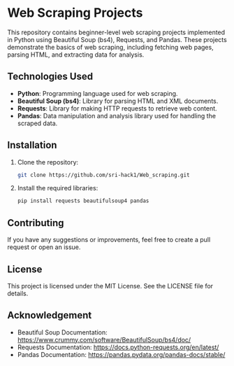# Web Scraping Projects

This repository contains beginner-level web scraping projects implemented in Python using Beautiful Soup (bs4), Requests, and Pandas. These projects demonstrate the basics of web scraping, including fetching web pages, parsing HTML, and extracting data for analysis.

## Technologies Used

- **Python**: Programming language used for web scraping.
- **Beautiful Soup (bs4)**: Library for parsing HTML and XML documents.
- **Requests**: Library for making HTTP requests to retrieve web content.
- **Pandas**: Data manipulation and analysis library used for handling the scraped data.

## Installation

1. Clone the repository:
   ```bash
   git clone https://github.com/sri-hack1/Web_scraping.git
   
2. Install the required libraries:
   ```bash
   pip install requests beautifulsoup4 pandas

## Contributing

If you have any suggestions or improvements, feel free to create a pull request or open an issue.

## License

This project is licensed under the MIT License. See the LICENSE file for details.

## Acknowledgement

- Beautiful Soup Documentation: https://www.crummy.com/software/BeautifulSoup/bs4/doc/
- Requests Documentation: https://docs.python-requests.org/en/latest/
- Pandas Documentation: https://pandas.pydata.org/pandas-docs/stable/



